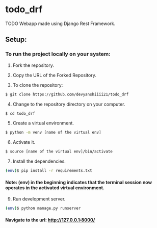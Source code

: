 # todo_drf

TODO Webapp made using Django Rest Framework.
## Setup:

### To run the project locally on your system:

1. Fork the repository.
2. Copy the URL of the Forked Repository.
    
3. To clone the repository:

```sh
$ git clone https://github.com/devyanshiiii21/todo_drf
```
4. Change to the repository directory on your computer.

```sh
$ cd todo_drf
```
5. Create a virtual environment.

```sh
$ python -m venv [name of the virtual env]
```
6. Activate it.

```sh
$ source [name of the virtual env]/bin/activate
```
7. Install the dependencies.

```sh
(env)$ pip install -r requirements.txt
```
#### Note: (env) in the beginning indicates that the terminal session now operates in the activated virtual environment. 


9. Run development server.
```sh
(env)$ python manage.py runserver
```
#### Navigate to the url: http://127.0.0.1:8000/

